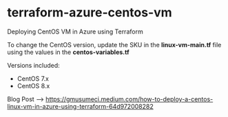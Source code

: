 # terraform-azure-centos-vm
Deploying CentOS VM in Azure using Terraform

To change the CentOS version, update the SKU in the **linux-vm-main.tf** file using the values in the **centos-variables.tf**

Versions included:

* CentOS 7.x
* CentOS 8.x

Blog Post --> https://gmusumeci.medium.com/how-to-deploy-a-centos-linux-vm-in-azure-using-terraform-64d972008282
